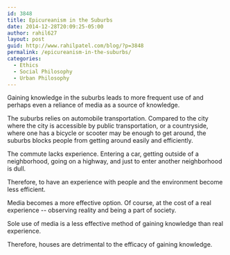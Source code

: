 ```yaml
---
id: 3848
title: Epicureanism in the Suburbs
date: 2014-12-28T20:09:25-05:00
author: rahil627
layout: post
guid: http://www.rahilpatel.com/blog/?p=3848
permalink: /epicureanism-in-the-suburbs/
categories:
  - Ethics
  - Social Philosophy
  - Urban Philosophy
---
```

Gaining knowledge in the suburbs leads to more frequent use of and perhaps even a reliance of media as a source of knowledge.

The suburbs relies on automobile transportation. Compared to the city where the city is accessible by public transportation, or a countryside, where one has a bicycle or scooter may be enough to get around, the suburbs blocks people from getting around easily and efficiently. 

The commute lacks experience. Entering a car, getting outside of a neighborhood, going on a highway, and just to enter another neighborhood is dull.

Therefore, to have an experience with people and the environment become less efficient.

Media becomes a more effective option. Of course, at the cost of a real experience -- observing reality and being a part of society.

Sole use of media is a less effective method of gaining knowledge than real experience.

Therefore, houses are detrimental to the efficacy of gaining knowledge.